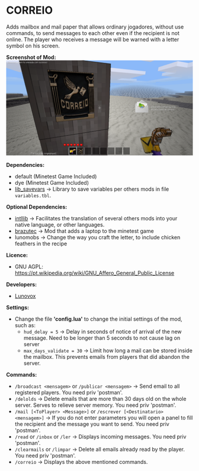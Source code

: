 # CORREIO
Adds mailbox and mail paper that allows ordinary jogadores, without use commands, to send messages to each other even if the recipient is not online. The player who receives a message will be warned with a letter symbol on his screen.

**Screenshot of Mod:**
![](https://raw.githubusercontent.com/Lunovox/correio/master/screenshot.png)

**Dependencies:**
  * default (Minetest Game Included)
  * dye (Minetest Game Included)
  * [lib_savevars](https://github.com/Lunovox/lib_savevars) → Library to save variables per others mods in file ````variables.tbl````.

**Optional Dependencies:**
  * [intllib](https://github.com/minetest-mods/intllib) → Facilitates the translation of several others mods into your native language, or other languages.
  * [brazutec](https://github.com/BrunoMine/brazutec) → Mod that adds a laptop to the minetest game
  * lunomobs → Change the way you craft the letter, to include chicken feathers in the recipe
  
**Licence:**
 * GNU AGPL: https://pt.wikipedia.org/wiki/GNU_Affero_General_Public_License

**Developers:**
 * [Lunovox](mailto:lunovox@openmailbox.org)

**Settings:**
  * Change the file **'config.lua'** to change the initial settings of the mod, such as:
  	* ````hud_delay = 5```` →  Delay in seconds of notice of arrival of the new message. Need to be longer than 5 seconds to not cause lag on server
	* ````max_days_validate = 30```` → Limit how long a mail can be stored inside the mailbox. This prevents emails from players that did abandon the server.

**Commands:**
 * ````/broadcast <mensagem>```` or ````/publicar <mensagem>```` → Send email to all registered players. You need priv 'postman'.
 * ````/delolds```` → Delete emails that are more than 30 days old on the whole server. Serves to relieve server memory. You need priv 'postman'.
 * ````/mail [<ToPlayer> <Message>]```` or ````/escrever [<Destinatario> <mensagem>]```` → If you do not enter parameters you will open a panel to fill the recipient and the message you want to send. You need priv 'postman'.
 * ````/read```` or ````/inbox```` or ````/ler```` → Displays incoming messages. You need priv 'postman'.
 * ````/clearmails```` or ````/limpar```` → Delete all emails already read by the player. You need priv 'postman'.
 * ````/correio```` → Displays the above mentioned commands.

